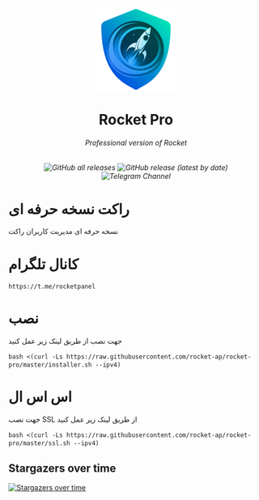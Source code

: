 <p align="center">
<picture>
<img width="160" height="160"  alt="Rocket" src="https://raw.githubusercontent.com/rocket-ap/rocket-pro/main/images/logo.png">
</picture>
</p> 
<h1 align="center"/>Rocket Pro</h1>
<h6 align="center">Professional version of Rocket<h6>
<p align="center">
<img alt="GitHub all releases" src="https://img.shields.io/github/downloads/rocket-ap/rocket-pro/total">
<img alt="GitHub release (latest by date)" src="https://img.shields.io/github/v/release/rocket-ap/rocket-pro">
<img alt="Telegram Channel" src="https://img.shields.io/endpoint?label=Channel&style=flat-square&url=https://tg.sumanjay.workers.dev/rocketpanel&color=blue">
</p>
</p>

# راکت نسخه حرفه ای 
نسخه حرفه ای مدیریت کاربران راکت

# کانال تلگرام
```
https://t.me/rocketpanel
```
# نصب

جهت نصب از طریق لینک زیر عمل کنید<br>

```
bash <(curl -Ls https://raw.githubusercontent.com/rocket-ap/rocket-pro/master/installer.sh --ipv4)
```


# اس اس ال

جهت نصب SSL از طریق لینک زیر عمل کنید<br>

```
bash <(curl -Ls https://raw.githubusercontent.com/rocket-ap/rocket-pro/master/ssl.sh --ipv4)
```


## Stargazers over time

[![Stargazers over time](https://starchart.cc/rocket-ap/rocket-pro.svg)](https://starchart.cc/rocket-ap/rocket-pro)
